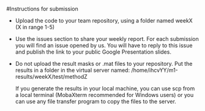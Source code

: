 #Instructions for submission

- Upload the code to your team repository, using a folder named weekX (X in range 1-5)
- Use the issues section to share your weekly report. For each submission you will find an issue opened by us. You will
  have to reply to this issue and publish the link to your public Google Presentation slides.
- Do not upload the result masks or .mat files to your repository. Put the results in a folder in the virtual server named:
  /home/ihcvYY/m1-results/weekX/test/methodZ
  
  If you generate the results in your local machine, you can use scp from a local terminal (MobaXterm recommended for Windows users) 
  or you can use any file transfer program to copy the files to the server.

